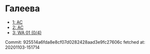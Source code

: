 # Галеева
- [1: AC](1.md)
- [2: AC](2.md)
- [3: WA 01 (0/4)](3.md)

Commit: 925514a6fda8e8cf07d0282428aad3e9fc27606c
 fetched at: 20201103-151714
